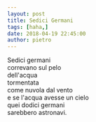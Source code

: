 ```yaml
---
layout: post
title: Sedici Germani
tags: [haha,]
date: 2018-04-19 22:45:00
author: pietro
---
```

Sedici germani<br/>correvano sul pelo<br/>dell'acqua<br/>tormentata<br/>come nuvola dal vento<br/>e se l'acqua avesse un cielo<br/>quei dodici germani<br/>sarebbero astronavi.
